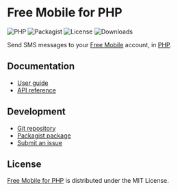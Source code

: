 # Free Mobile for PHP
![PHP](https://badgen.net/packagist/php/cedx/free-mobile) ![Packagist](https://badgen.net/packagist/v/cedx/free-mobile) ![License](https://badgen.net/packagist/license/cedx/free-mobile) ![Downloads](https://badgen.net/packagist/dt/cedx/free-mobile)

Send SMS messages to your [Free Mobile](https://mobile.free.fr) account, in [PHP](https://www.php.net).

## Documentation
- [User guide](https://cedx.github.io/free-mobile.php)
- [API reference](https://cedx.github.io/free-mobile.php/api)

## Development
- [Git repository](https://github.com/cedx/free-mobile.php)
- [Packagist package](https://packagist.org/packages/cedx/free-mobile)
- [Submit an issue](https://github.com/cedx/free-mobile.php/issues)

## License
[Free Mobile for PHP](https://github.com/cedx/free-mobile.php) is distributed under the MIT License.
